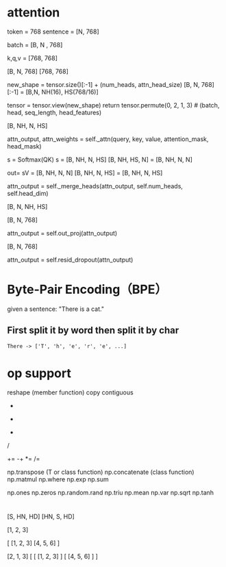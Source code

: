

# attention


token = 768
sentence = [N, 768]
<!-- [N + 1, 768] -->
batch = [B,  N , 768] 
<!-- [B,  N + 1 , 768]  -->
k,q,v = [768, 768]

<!-- project -->
[B, N, 768] [768, 768] 
<!-- [B, N + 1, 768] [768, 768]  -->
<!-- [B,     1, 768] [768, 768] -->


new_shape = tensor.size()[:-1] + (num_heads, attn_head_size)
[B, N, 768][:-1] = [B,N, NH(16), HS(768/16)]

<!-- [B, N + 1, 768]  -->


tensor = tensor.view(new_shape)
return tensor.permute(0, 2, 1, 3)  # (batch, head, seq_length, head_features)

[B, NH, N, HS]
<!-- [B, NH, N + 1, HS]  -->

attn_output, attn_weights = self._attn(query, key, value, attention_mask, head_mask)

s = Softmax(QK)
s = [B, NH, N, HS] [B, NH, HS, N] = [B, NH, N, N]
<!--[B, NH, N + 1, HS] [B, NH, HS, N + 1] -> [B, NH, N + 1, N + 1]-->

out= sV = [B, NH, N, N] [B, NH, N, HS] =  [B, NH, N, HS]
<!-- [B, NH, N + 1, N + 1]  [B, NH, N + 1, HS] -->


attn_output = self._merge_heads(attn_output, self.num_heads, self.head_dim)

[B, N, NH, HS]

[B, N, 768]

attn_output = self.out_proj(attn_output)

[B, N, 768]

attn_output = self.resid_dropout(attn_output)


#  Byte-Pair Encoding（BPE）

given a sentence: "There is a cat."

## First split it by word then split it by char
```
There -> ['T', 'h', 'e', 'r', 'e', ...]
```



# op support

reshape (member function)
copy
contiguous

+
-
*
/

+=
-+
*=
/=




np.transpose (T or class function)
np.concatenate (class function)
np.matmul
np.where
np.exp
np.sum


np.ones
np.zeros
np.random.rand
np.triu
np.mean
np.var
np.sqrt
np.tanh

#
[S, HN, HD]
[HN, S, HD]

[1, 2, 3]

[
 [1, 2, 3]
 [4, 5, 6]
]

[2, 1, 3]
[
  [
    [1, 2, 3]
  ]
  [
    [4, 5, 6]
  ]
]
